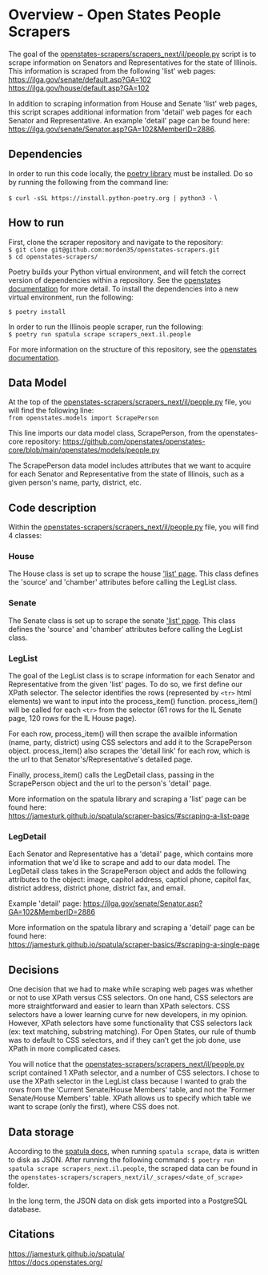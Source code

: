 # Overview - Open States People Scrapers

The goal of the [openstates-scrapers/scrapers_next/il/people.py](https://github.com/morden35/openstates-scrapers/blob/il_people_example/scrapers_next/il/people.py) script is to scrape information on Senators and Representatives for the state of Illinois. This information is scraped from the following 'list' web pages:\
https://ilga.gov/senate/default.asp?GA=102 \
https://ilga.gov/house/default.asp?GA=102

In addition to scraping information from House and Senate 'list' web pages, this script scrapes additional information from 'detail' web pages for each Senator and Representative. An example 'detail' page can be found here:\
https://ilga.gov/senate/Senator.asp?GA=102&MemberID=2886.

## Dependencies

In order to run this code locally, the [poetry library](https://pypi.org/project/poetry/) must be installed. Do so by running the following from the command line:

`$ curl -sSL https://install.python-poetry.org | python3 -` \

## How to run

First, clone the scraper repository and navigate to the repository: \
`$ git clone git@github.com:morden35/openstates-scrapers.git` \
`$ cd openstates-scrapers/`

Poetry builds your Python virtual environment, and will fetch the correct version of dependencies within a repository. See the [openstates documentation](https://docs.openstates.org/contributing/#poetry) for more detail. To install the dependencies into a new virtual environment, run the following:

`$ poetry install`

In order to run the Illinois people scraper, run the following: \
`$ poetry run spatula scrape scrapers_next.il.people`

For more information on the structure of this repository, see the [openstates documentation](https://docs.openstates.org/contributing/scrapers/).

## Data Model

At the top of the [openstates-scrapers/scrapers_next/il/people.py](https://github.com/morden35/openstates-scrapers/blob/il_people_example/scrapers_next/il/people.py) file, you will find the following line: \
`from openstates.models import ScrapePerson`

This line imports our data model class, ScrapePerson, from the openstates-core repository:
https://github.com/openstates/openstates-core/blob/main/openstates/models/people.py

The ScrapePerson data model includes attributes that we want to acquire for each Senator and Representative from the state of Illinois, such as a given person's name, party, district, etc.

## Code description

Within the [openstates-scrapers/scrapers_next/il/people.py](https://github.com/morden35/openstates-scrapers/blob/il_people_example/scrapers_next/il/people.py) file, you will find 4 classes:

### House

The House class is set up to scrape the house ['list' page](https://ilga.gov/house/default.asp?GA=102). This class defines the 'source' and 'chamber' attributes before calling the LegList class.

### Senate

The Senate class is set up to scrape the senate ['list' page](https://ilga.gov/senate/default.asp?GA=102). This class defines the 'source' and 'chamber' attributes before calling the LegList class.

### LegList

The goal of the LegList class is to scrape information for each Senator and Representative from the given 'list' pages. To do so, we first define our XPath selector. The selector identifies the rows (represented by `<tr>` html elements) we want to input into the process_item() function. process_item() will be called for each `<tr>` from the selector (61 rows for the IL Senate page, 120 rows for the IL House page).

For each row, process_item() will then scrape the availble information (name, party, district) using CSS selectors and add it to the ScrapePerson object. process_item() also scrapes the 'detail link' for each row, which is the url to that Senator's/Representative's detailed page.

Finally, process_item() calls the LegDetail class, passing in the ScrapePerson object and the url to the person's 'detail' page.

More information on the spatula library and scraping a 'list' page can be found here: \
https://jamesturk.github.io/spatula/scraper-basics/#scraping-a-list-page

### LegDetail

Each Senator and Representative has a 'detail' page, which contains more information that we'd like to scrape and add to our data model. The LegDetail class takes in the ScrapePerson object and adds the following attributes to the object: image, capitol address, captiol phone, capitol fax, district address, district phone, district fax, and email.

Example 'detail' page: https://ilga.gov/senate/Senator.asp?GA=102&MemberID=2886

More information on the spatula library and scraping a 'detail' page can be found here: \
https://jamesturk.github.io/spatula/scraper-basics/#scraping-a-single-page

## Decisions

One decision that we had to make while scraping web pages was whether or not to use XPath versus CSS selectors. On one hand, CSS selectors are more straightforward and easier to learn than XPath selectors. CSS selectors have a lower learning curve for new developers, in my opinion. However, XPath selectors have some functionality that CSS selectors lack (ex: text matching, substring matching). For Open States, our rule of thumb was to default to CSS selectors, and if they can’t get the job done, use XPath in more complicated cases.

You will notice that the [openstates-scrapers/scrapers_next/il/people.py](https://github.com/morden35/openstates-scrapers/blob/il_people_example/scrapers_next/il/people.py) script contained 1 XPath selector, and a number of CSS selectors. I chose to use the XPath selector in the LegList class because I wanted to grab the rows from the 'Current Senate/House Members' table, and not the 'Former Senate/House Members' table. XPath allows us to specify which table we want to scrape (only the first), where CSS does not.

## Data storage

According to the [spatula docs](https://jamesturk.github.io/spatula/data-models/#data-models-as-output), when running `spatula scrape`, data is written to disk as JSON. After running the following command: `$ poetry run spatula scrape scrapers_next.il.people`, the scraped data can be found in the `openstates-scrapers/scrapers_next/il/_scrapes/<date_of_scrape>` folder.

In the long term, the JSON data on disk gets imported into a PostgreSQL database.

## Citations

https://jamesturk.github.io/spatula/ \
https://docs.openstates.org/
